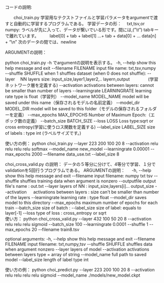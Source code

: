コードの説明:


　　choi_train.py 学習用なテクストファイルと学習パラメータをargumentで渡すと自動的に学習するプログラムである。
学習データの形：
　txt,tsv,or numpy:
    ラベルが先に入って、データが繋いでいる形です。間には,(”\t”) tabキーで離れています。
　　 label[0] + tab + label[1] …+ tab + data[0] + … data[n]　+ “\n”
次のデータの間では、newline 

ARGUMENTの説明：

 python choi_train.py -h でargumentの説明を表示する。
  -h, --help            show this help message and exit
  --filename FILENAME   input file name: txt,tsv,numpy
  --shuffle SHUFFLE     when 1 shuffles dataset (when 0 does not shuffle):
  --layer 　NN layers size: input_size,layer1,layer2,.. layern,output
　　　　(学習ネットワーク層を定義する)
  --activation    activations between layers: cannot be smaller than
                number  of  layers
  --learningrate LEARNINGRATE
                        learning rate type is float（学習列）
  --model_name MODEL_NAME
              model will be saved under this name（保存されるモデルの名前定義）
  --model_dir MODEL_DIR
               model will be saved to this folder（モデルの保存されるフォルダーを定義）
  --max_epochs MAX_EPOCHS    Number of Maximum Epoch:（エポック数の定義）
  --batch_size BATCH_SIZE
  --loss LOSS           Loss type:sqrt or cross entropy(学習に使うロス関数を定義する)
  --label_size LABEL_SIZE
                        size of labels : type int (ラベルサイズです。)

使い方の例：
python choi_train.py --layer 223 200 100 20 8 --activation relu relu relu relu softmax  --model_name new_model --learningrate 0.00001 --max_epochs 2000 –-filename data_use.txt --label_size 8


choi_cross_valid.py の説明：
	データの５等分に分けて、4等分で学習、１分でvalidationを5回行うプログラムである。
ARGUMENTの説明：
　  -h, --help            show this help message and exit
  --filename   input filename: numpy txt tsv
  --shuffle      shuffles training data when argument is nonzero
  --outputfile   output file's name : out.txt
  --layer    layers of NN : input_size,layers[i]... output_size
  --activation 　 activations between layers : size can't be smaller
 			than number of the layers
  --learningrate   learning rate : type float
  --model_dir   saves model to this directory
  --max_epochs   maximum number of epochs for each train
  --batch_size    size of batch :
  --label_size     size of label: equals to layer[-1]
  --loss          type of loss : cross_entropy or sqrt	
使い方：
python choi_cross_valid.py --layer 432 100 50 20 8  --activation  relu relu relu sigmoid --batch_size 100 --learningrate 0.0001 --shuffle 1 --max_epochs 20 --filename train8.tsv


optional arguments:
  -h, --help            show this help message and exit
  --filename FILENAME   input filename: txt,numpy,tsv
  --shuffle SHUFFLE     shuffles data when argument nonzero
  --layer  layers of model 
  --activation   activations between layers type = array of string
  --model_name  full path to saved model
  --label_size      length of label type int

使い方の例：
python choi_predict.py --layer 223 200 100 20 8 --activation relu relu relu relu sigmoid --model_name ./models/new_model.ckpt



